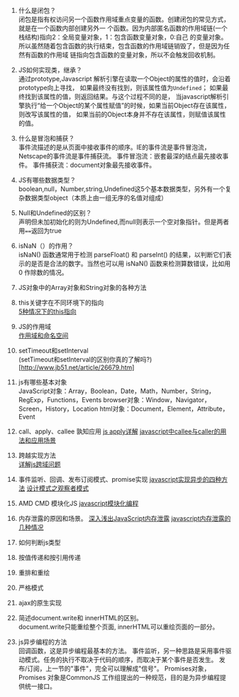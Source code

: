 
1. 什么是闭包？  
闭包是指有权访问另一个函数作用域重点变量的函数。创建闭包的常见方式，就是在一个函数内部创建另外一
个函数。因为内部匿名函数的作用域链(一个栈结构)指向2：全局变量对象，1：包含函数变量对象，0:自己
的变量对象。所以虽然随着包含函数的执行结束，包含函数的作用域链销毁了，但是因为任然有函数的作用域
链指向包含函数的变量对象，所以不会触发回收机制。
2. JS如何实现类，继承？  
通过prototype,Javascript 解析引擎在读取一个Object的属性的值时，会沿着prototype向上寻找，
如果最终没有找到，则该属性值为`Undefined`； 如果最终找到该属性的值，则返回结果。与这个过程不同的是，
当javascript解析引擎执行“给一个Object的某个属性赋值”的时候，如果当前Object存在该属性，则改写该属性的值，
如果当前的Object本身并不存在该属性，则赋值该属性的值。
3. 什么是冒泡和捕获？  
事件流描述的是从页面中接收事件的顺序。IE的事件流是事件冒泡流，Netscape的事件流是事件捕获流。
事件冒泡流：嵌套最深的结点最先接收事件。
事件捕获流：document对象最先接收事件。
4. JS有哪些数据类型？  
boolean,null，Number,string,Undefined这5个基本数据类型，另外有一个复杂数据类型object（本质上由一组无序的名值对组成）
5. Null和Undefined的区别？  
声明但未加初始化的则为Undefined,而null则表示一个空对象指针。但是两者用`==`返回为true
7. isNaN（）的作用？  
isNaN() 函数通常用于检测 parseFloat() 和 parseInt() 的结果，以判断它们表示的是否是合法的数字。当然也可以用 isNaN() 函数来检测算数错误，比如用 0 作除数的情况。
8. JS对象中的Array对象和String对象的各种方法

9. this关键字在不同环境下的指向  
[5种情况下的this指向](http://bonsaiden.github.io/JavaScript-Garden/zh/#function.this)
10. JS的作用域  
[作用域和命名空间](http://bonsaiden.github.io/JavaScript-Garden/zh/#function.scopes)
11. setTimeout和setInterval  
(setTimeout和setInterval的区别你真的了解吗?)[http://www.jb51.net/article/26679.htm]
12. js有哪些基本对象  
JavaScript对象：Array，Boolean，Date，Math，Number，String，RegExp，Functions，Events
browser对象：Window，Navigator，Screen，History，Location
html对象：Document，Element，Attribute，Event
13. call、apply、callee 孰知应用
[js apply详解](http://blog.csdn.net/myhahaxiao/article/details/6952321)
[javascript中callee与caller的用法和应用场景](http://www.jb51.net/article/25561.htm)
14. 跨越实现方法  
[详解js跨域问题](https://segmentfault.com/a/1190000000718840)
15. 事件监听、回调、发布订阅模式、promise实现
[javascript实现异步的四种方法](http://www.ruanyifeng.com/blog/2012/12/asynchronous%EF%BC%BFjavascript.html)
[设计模式之观察者模式](http://www.cnblogs.com/TomXu/archive/2012/03/02/2355128.html)
16. AMD CMD 模块化JS
[javascript模块化编程](http://www.ruanyifeng.com/blog/2012/10/javascript_module.html)
17. 内存泄露的原因和场景。
[深入浅出JavaScript内存泄露](http://developer.51cto.com/art/201007/212040_all.htm)
[javascript内存泄露的几种情况](http://www.cnblogs.com/sprying/archive/2013/05/31/3109517.html)
18. 如何判断js类型

19. 按值传递和按引用传递

20. 重排和重绘

21. 严格模式

22. ajax的原生实现

23. 简述document.write和 innerHTML的区别。  
document.write只能重绘整个页面,
innerHTML可以重绘页面的一部分。
24. js异步编程的方法  
回调函数，这是异步编程最基本的方法。
事件监听，另一种思路是采用事件驱动模式。任务的执行不取决于代码的顺序，而取决于某个事件是否发生。
发布/订阅，上一节的"事件"，完全可以理解成"信号"。
Promises对象，Promises 对象是CommonJS 工作组提出的一种规范，目的是为异步编程提供统一接口。
